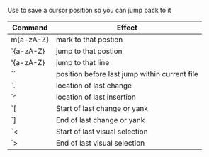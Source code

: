 Use to save a cursor position so you can jump back to it

| Command   | Effect                                        |
| --------- | --------------------------------------------- |
| m{a-zA-Z} | mark to that postion                          |
| `{a-zA-Z} | jump to that postion                          |
| '{a-zA-Z} | jump to that line                             |
| ``        | position before last jump within current file |
| `.        | location of last change                       |
| `^        | location of last insertion                    |
| `[        | Start of last change or yank                  |
| `]        | End of last change or yank                    |
| `<        | Start of last visual selection                |
| `>        | End of last visual selection                  |
